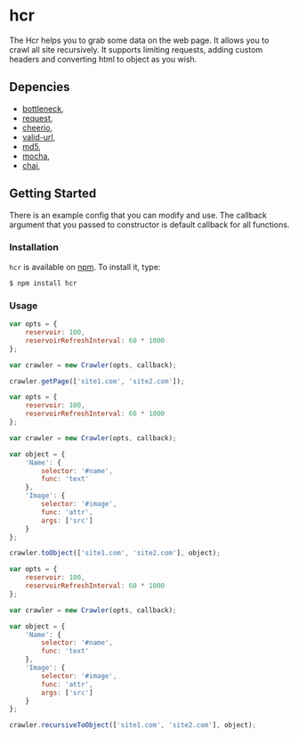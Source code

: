 # hcr

The Hcr helps you to grab some data on the web page. It allows you to crawl all site recursively. It supports limiting requests, adding custom headers and converting html to object as you wish. 

## Depencies

- [bottleneck](https://github.com/SGrondin/bottleneck),
- [request](https://github.com/request/request),
- [cheerio](https://github.com/cheeriojs/cheerio),
- [valid-url](https://github.com/ogt/valid-url),
- [md5](https://github.com/pvorb/node-md5),
- [mocha](https://github.com/mochajs/mocha),
- [chai](https://github.com/chaijs/chai),

## Getting Started

There is an example config that you can modify and use. 
The callback argument that you passed to constructor is default callback for all functions.
	
### Installation

`hcr` is available on [npm](http://npmjs.org). To install it, type:

    $ npm install hcr

### Usage

```js
var opts = {
	reservoir: 100,
  	reservoirRefreshInterval: 60 * 1000 
};

var crawler = new Crawler(opts, callback);

crawler.getPage(['site1.com', 'site2.com']);
```

```js
var opts = {
	reservoir: 100,
  	reservoirRefreshInterval: 60 * 1000 
};

var crawler = new Crawler(opts, callback);

var object = {
	'Name': {
		selector: '#name',
		func: 'text'
	},
	'Image': {
		selector: '#image',
		func: 'attr',
		args: ['src']
	}
};

crawler.toObject(['site1.com', 'site2.com'], object);
```

```js
var opts = {
	reservoir: 100,
  	reservoirRefreshInterval: 60 * 1000 
};

var crawler = new Crawler(opts, callback);

var object = {
	'Name': {
		selector: '#name',
		func: 'text'
	},
	'Image': {
		selector: '#image',
		func: 'attr',
		args: ['src']
	}
};

crawler.recursiveToObject(['site1.com', 'site2.com'], object);
```